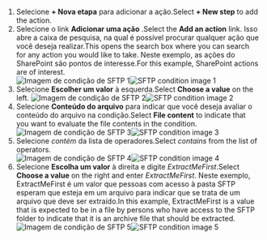 1. <span data-ttu-id="65d55-101">Selecione **+ Nova etapa** para adicionar a ação.</span><span class="sxs-lookup"><span data-stu-id="65d55-101">Select **+ New step** to add the action.</span></span>  
2. <span data-ttu-id="65d55-102">Selecione o link **Adicionar uma ação** .</span><span class="sxs-lookup"><span data-stu-id="65d55-102">Select the **Add an action** link.</span></span> <span data-ttu-id="65d55-103">Isso abre a caixa de pesquisa, na qual é possível procurar qualquer ação que você deseja realizar.</span><span class="sxs-lookup"><span data-stu-id="65d55-103">This opens the search box where you can search for any action you would like to take.</span></span> <span data-ttu-id="65d55-104">Neste exemplo, as ações do SharePoint são pontos de interesse.</span><span class="sxs-lookup"><span data-stu-id="65d55-104">For this example, SharePoint actions are of interest.</span></span>    
   <span data-ttu-id="65d55-105">![Imagem de condição de SFTP 1](./media/connectors-create-api-sftp/condition-1.png)</span><span class="sxs-lookup"><span data-stu-id="65d55-105">![SFTP condition image 1](./media/connectors-create-api-sftp/condition-1.png)</span></span>    
3. <span data-ttu-id="65d55-106">Selecione **Escolher um valor** à esquerda.</span><span class="sxs-lookup"><span data-stu-id="65d55-106">Select **Choose a value** on the left.</span></span> 
   <span data-ttu-id="65d55-107">![Imagem de condição de SFTP 2](./media/connectors-create-api-sftp/condition-2.png)</span><span class="sxs-lookup"><span data-stu-id="65d55-107">![SFTP condition image 2](./media/connectors-create-api-sftp/condition-2.png)</span></span>    
4. <span data-ttu-id="65d55-108">Selecione **Conteúdo do arquivo** para indicar que você deseja avaliar o conteúdo do arquivo na condição.</span><span class="sxs-lookup"><span data-stu-id="65d55-108">Select **File content** to indicate that you want to evaluate the file contents in the condition.</span></span>      
   <span data-ttu-id="65d55-109">![Imagem de condição de SFTP 3](./media/connectors-create-api-sftp/condition-3.png)</span><span class="sxs-lookup"><span data-stu-id="65d55-109">![SFTP condition image 3](./media/connectors-create-api-sftp/condition-3.png)</span></span>   
5. <span data-ttu-id="65d55-110">Selecione *contém* da lista de operadores.</span><span class="sxs-lookup"><span data-stu-id="65d55-110">Select *contains* from the list of operators.</span></span>       
   <span data-ttu-id="65d55-111">![Imagem de condição de SFTP 4](./media/connectors-create-api-sftp/condition-4.png)</span><span class="sxs-lookup"><span data-stu-id="65d55-111">![SFTP condition image 4](./media/connectors-create-api-sftp/condition-4.png)</span></span>   
6. <span data-ttu-id="65d55-112">Selecione **Escolha um valor** à direita e digite *ExtractMeFirst*.</span><span class="sxs-lookup"><span data-stu-id="65d55-112">Select **Choose a value** on the right and enter *ExtractMeFirst*.</span></span> <span data-ttu-id="65d55-113">Neste exemplo, ExtractMeFirst é um valor que pessoas com acesso à pasta SFTP esperam que esteja em um arquivo para indicar que se trata de um arquivo que deve ser extraído.</span><span class="sxs-lookup"><span data-stu-id="65d55-113">In this example, ExtractMeFirst is a value that is expected to be in a file by persons who have access to the SFTP folder to indicate that it is an archive file that should be extracted.</span></span>  
   <span data-ttu-id="65d55-114">![Imagem de condição de SFTP 5](./media/connectors-create-api-sftp/condition-5.png)</span><span class="sxs-lookup"><span data-stu-id="65d55-114">![SFTP condition image 5](./media/connectors-create-api-sftp/condition-5.png)</span></span>   

